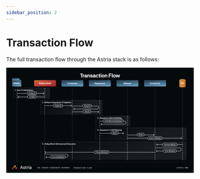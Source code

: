 ```yaml
---
sidebar_position: 2
---
```


# Transaction Flow

The full transaction flow through the Astria stack is as follows:

![Astria Transaction Flow](../assets/transaction-flow.png)
